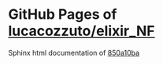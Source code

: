 GitHub Pages of [lucacozzuto/elixir_NF](https://github.com/lucacozzuto/elixir_NF.git)
===
Sphinx html documentation of [850a10ba](https://github.com/lucacozzuto/elixir_NF/tree/850a10ba94699bc13803dcc724d54971a31e37d9)
